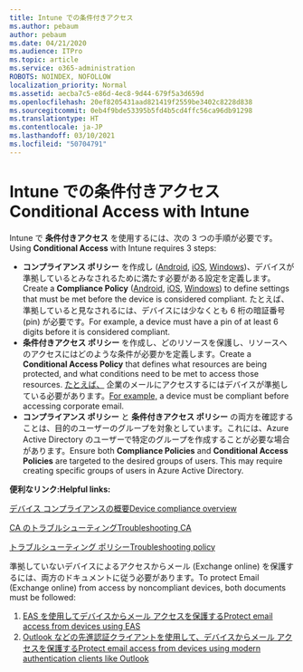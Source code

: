 ```yaml
---
title: Intune での条件付きアクセス
ms.author: pebaum
author: pebaum
ms.date: 04/21/2020
ms.audience: ITPro
ms.topic: article
ms.service: o365-administration
ROBOTS: NOINDEX, NOFOLLOW
localization_priority: Normal
ms.assetid: aecba7c5-e86d-4ec8-9d44-679f5a3d659d
ms.openlocfilehash: 20ef8205431aad821419f2559be3402c8228d838
ms.sourcegitcommit: 0eb4f9bde53395b5fd4b5cd4ffc56ca96db91298
ms.translationtype: HT
ms.contentlocale: ja-JP
ms.lasthandoff: 03/10/2021
ms.locfileid: "50704791"
---
```

# <a name="conditional-access-with-intune"></a><span data-ttu-id="65123-102">Intune での条件付きアクセス</span><span class="sxs-lookup"><span data-stu-id="65123-102">Conditional Access with Intune</span></span>

<span data-ttu-id="65123-103">Intune で **条件付きアクセス** を使用するには、次の 3 つの手順が必要です。</span><span class="sxs-lookup"><span data-stu-id="65123-103">Using  **Conditional Access**  with Intune requires 3 steps:</span></span>

- <span data-ttu-id="65123-104">**コンプライアンス ポリシー** を作成し ([Android](https://docs.microsoft.com/intune/compliance-policy-create-android), [iOS](https://docs.microsoft.com/intune/compliance-policy-create-ios), [Windows](https://docs.microsoft.com//intune/compliance-policy-create-windows))、デバイスが準拠しているとみなされるために満たす必要がある設定を定義します。</span><span class="sxs-lookup"><span data-stu-id="65123-104">Create a  **Compliance Policy**  ([Android](https://docs.microsoft.com/intune/compliance-policy-create-android),  [iOS](https://docs.microsoft.com/intune/compliance-policy-create-ios),  [Windows](https://docs.microsoft.com//intune/compliance-policy-create-windows)) to define settings that must be met before the device is considered compliant.</span></span> <span data-ttu-id="65123-105">たとえば、準拠していると見なされるには、デバイスには少なくとも 6 桁の暗証番号 (pin) が必要です。</span><span class="sxs-lookup"><span data-stu-id="65123-105">For example, a device must have a pin of at least 6 digits before it is considered compliant.</span></span>
- <span data-ttu-id="65123-106">**条件付きアクセス ポリシー** を作成し、どのリソースを保護し、リソースへのアクセスにはどのような条件が必要かを定義します。</span><span class="sxs-lookup"><span data-stu-id="65123-106">Create a **Conditional Access Policy**  that defines what resources are being protected, and what conditions need to be met to access those resources.</span></span>  <span data-ttu-id="65123-107">[たとえば、](https://docs.microsoft.com/intune/tutorial-protect-email-on-unmanaged-devices#create-conditional-access-policies) 企業のメールにアクセスするにはデバイスが準拠している必要があります。</span><span class="sxs-lookup"><span data-stu-id="65123-107">[For example,](https://docs.microsoft.com/intune/tutorial-protect-email-on-unmanaged-devices#create-conditional-access-policies)  a device must be compliant before accessing corporate email.</span></span>
- <span data-ttu-id="65123-p103">**コンプライアンス ポリシー** と **条件付きアクセス ポリシー** の両方を確認することは、目的のユーザーのグループを対象としています。これには、Azure Active Directory のユーザーで特定のグループを作成することが必要な場合があります。</span><span class="sxs-lookup"><span data-stu-id="65123-p103">Ensure both **Compliance Policies**  and  **Conditional Access Policies**  are targeted to the desired groups of users. This may require creating specific groups of users in Azure Active Directory.</span></span>

<span data-ttu-id="65123-110">**便利なリンク:**</span><span class="sxs-lookup"><span data-stu-id="65123-110">**Helpful links:**</span></span>

[<span data-ttu-id="65123-111">デバイス コンプライアンスの概要</span><span class="sxs-lookup"><span data-stu-id="65123-111">Device compliance overview</span></span>](https://docs.microsoft.com/intune/device-compliance-get-started)

[<span data-ttu-id="65123-112">CA のトラブルシューティング</span><span class="sxs-lookup"><span data-stu-id="65123-112">Troubleshooting CA</span></span>](https://docs.microsoft.com/intune/troubleshoot-conditional-access)

[<span data-ttu-id="65123-113">トラブルシューティング ポリシー</span><span class="sxs-lookup"><span data-stu-id="65123-113">Troubleshooting policy</span></span>](https://docs.microsoft.com/troubleshoot/mem/intune/troubleshoot-policies-in-microsoft-intune)

<span data-ttu-id="65123-114">準拠していないデバイスによるアクセスからメール (Exchange online) を保護するには、両方のドキュメントに従う必要があります。</span><span class="sxs-lookup"><span data-stu-id="65123-114">To protect Email (Exchange online) from access by noncompliant devices, both documents must be followed:</span></span>

1. [<span data-ttu-id="65123-115">EAS を使用してデバイスからメール アクセスを保護する</span><span class="sxs-lookup"><span data-stu-id="65123-115">Protect email access from devices using EAS</span></span>](https://docs.microsoft.com/intune/tutorial-protect-email-on-unmanaged-devices)
2. [<span data-ttu-id="65123-116">Outlook などの先進認証クライアントを使用して、デバイスからメール アクセスを保護する</span><span class="sxs-lookup"><span data-stu-id="65123-116">Protect email access from devices using modern authentication clients like Outlook</span></span>](https://docs.microsoft.com/intune/tutorial-protect-email-on-enrolled-devices)